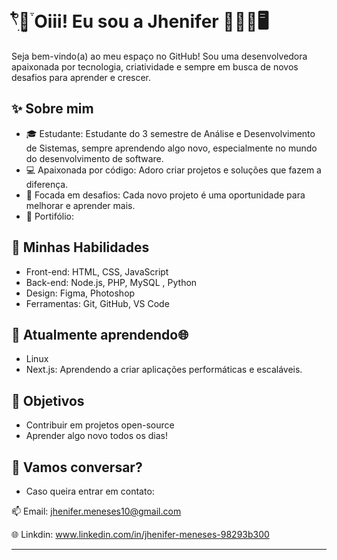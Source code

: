 


# 𓍢ִ໋🌷͙֒ Oiii! Eu sou a Jhenifer 👩🏼‍💻🖥️



Seja bem-vindo(a) ao meu espaço no GitHub! Sou uma desenvolvedora apaixonada por tecnologia, criatividade e sempre em busca de novos desafios para aprender e crescer.

## ✨ Sobre mim

- 🎓 Estudante: Estudante do 3 semestre de Análise e Desenvolvimento de Sistemas, sempre aprendendo algo novo, especialmente no mundo do desenvolvimento de software.
- 💻 Apaixonada por código: Adoro criar projetos e soluções que fazem a diferença.
- 💪 Focada em desafios: Cada novo projeto é uma oportunidade para melhorar e aprender mais.
- 📜 Portifólio:
## 🚀 Minhas Habilidades

- Front-end: HTML, CSS, JavaScript
- Back-end: Node.js, PHP, MySQL , Python
- Design: Figma, Photoshop
- Ferramentas: Git, GitHub, VS Code

## 🌱 Atualmente aprendendo🌐

- Linux
- Next.js: Aprendendo a criar aplicações performáticas e escaláveis.

## 🎯 Objetivos

- Contribuir em projetos open-source
- Aprender algo novo todos os dias!

## 💌 Vamos conversar?

- Caso queira entrar em contato:

📫 Email: jhenifer.meneses10@gmail.com

🌐 Linkdin: www.linkedin.com/in/jhenifer-meneses-98293b300

---

```markdown


